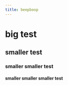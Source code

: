 ```yaml
---
title: beepboop
---
```


# big test
## smaller test
### smaller smaller test
#### smaller smaller smaller test

